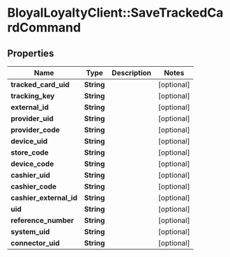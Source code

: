 # BloyalLoyaltyClient::SaveTrackedCardCommand

## Properties
Name | Type | Description | Notes
------------ | ------------- | ------------- | -------------
**tracked_card_uid** | **String** |  | [optional] 
**tracking_key** | **String** |  | [optional] 
**external_id** | **String** |  | [optional] 
**provider_uid** | **String** |  | [optional] 
**provider_code** | **String** |  | [optional] 
**device_uid** | **String** |  | [optional] 
**store_code** | **String** |  | [optional] 
**device_code** | **String** |  | [optional] 
**cashier_uid** | **String** |  | [optional] 
**cashier_code** | **String** |  | [optional] 
**cashier_external_id** | **String** |  | [optional] 
**uid** | **String** |  | [optional] 
**reference_number** | **String** |  | [optional] 
**system_uid** | **String** |  | [optional] 
**connector_uid** | **String** |  | [optional] 

